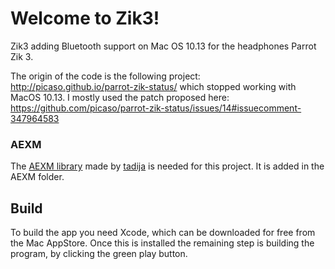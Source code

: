 # Welcome to Zik3!
Zik3 adding Bluetooth support on Mac OS 10.13 for the headphones Parrot Zik 3.

The origin of the code is the following project: http://picaso.github.io/parrot-zik-status/
which stopped working with MacOS 10.13.
I mostly used the patch proposed here: https://github.com/picaso/parrot-zik-status/issues/14#issuecomment-347964583

### AEXM
The [AEXM library](https://github.com/tadija/AEXML) made by [tadija](https://github.com/tadija) is needed for this project. It is added in the AEXM folder.

## Build
To build the app you need Xcode, which can be downloaded for free from the Mac AppStore. Once this is installed the remaining step is building the program, by clicking the green play button. 
